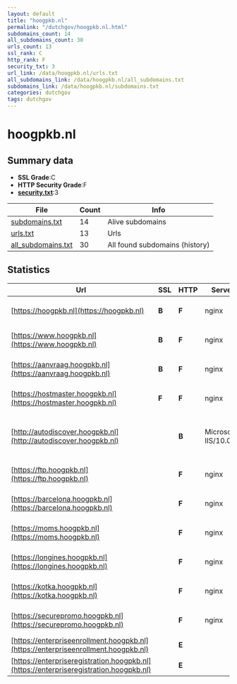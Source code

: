 ```yaml
---
layout: default
title: "hoogpkb.nl"
permalink: "/dutchgov/hoogpkb.nl.html"
subdomains_count: 14
all_subdomains_count: 30
urls_count: 13
ssl_rank: C
http_rank: F
security_txt: 3
url_link: /data/hoogpkb.nl/urls.txt
all_subdomains_link: /data/hoogpkb.nl/all_subdomains.txt
subdomains_link: /data/hoogpkb.nl/subdomains.txt
categories: dutchgov
tags: dutchgov
---
```



# hoogpkb.nl
## Summary data


 - **SSL Grade**:C
 - **HTTP Security Grade**:F
 - **[security.txt](https://www.digitaleoverheid.nl/nieuws/standaard-security-txt-nu-verplicht-voor-overheid/)**:3


| File       | Count | Info |
|------------|-------|------|
|[subdomains.txt](/DutchGovScope/data/hoogpkb.nl/subdomains.txt)|14|Alive subdomains|
|[urls.txt](/DutchGovScope/data/hoogpkb.nl/urls.txt)|13|Urls|
|[all_subdomains.txt](/DutchGovScope/data/hoogpkb.nl/all_subdomains.txt)|30|All found subdomains (history)|


## Statistics


| Url | SSL | HTTP | Server | Cookie | HSTS | CORS | CTO | CSP | XFO | XXP | RP |FP| Tech |Title |
|--------|-------|-------|------|------|------|------|------|------|------|------|------|------|------|------|
|[https://hoogpkb.nl](https://hoogpkb.nl)| **B**| **F**|nginx| | | :warning:| | | | | :white_check_mark: | |Nginx|301 Moved Perman...|
|[https://www.hoogpkb.nl](https://www.hoogpkb.nl)| **B**| **F**|nginx| | | :warning:| | | | | :white_check_mark: | |Nginx|301 Moved Perman...|
|[https://aanvraag.hoogpkb.nl](https://aanvraag.hoogpkb.nl)| **B**| **F**|nginx| | | :warning:| | | | | :white_check_mark: | |Nginx|301 Moved Perman...|
|[https://hostmaster.hoogpkb.nl](https://hostmaster.hoogpkb.nl)| **F**| **F**|nginx| | | | | | | | :white_check_mark: | |Nginx|Web Server's Def...|
|[http://autodiscover.hoogpkb.nl](http://autodiscover.hoogpkb.nl)| | **B**|Microsoft-IIS/10.0|:white_check_mark: |:white_check_mark: | | | | :white_check_mark: | :white_check_mark: | :white_check_mark: | |IIS:10.0 Microsoft ASP.NET Windows Server||
|[https://ftp.hoogpkb.nl](https://ftp.hoogpkb.nl)| | **F**|nginx| | | | | | | | :white_check_mark: | |Nginx|Web Server's Def...|
|[https://barcelona.hoogpkb.nl](https://barcelona.hoogpkb.nl)| | **F**|nginx| | | | | | | | :white_check_mark: | |Nginx|Web Server's Def...|
|[https://moms.hoogpkb.nl](https://moms.hoogpkb.nl)| | **F**|nginx| | | | | | | | :white_check_mark: | |Nginx|Web Server's Def...|
|[https://longines.hoogpkb.nl](https://longines.hoogpkb.nl)| | **F**|nginx| | | | | | | | :white_check_mark: | |Nginx|Web Server's Def...|
|[https://kotka.hoogpkb.nl](https://kotka.hoogpkb.nl)| | **F**|nginx| | | | | | | | :white_check_mark: | |Nginx|Web Server's Def...|
|[https://securepromo.hoogpkb.nl](https://securepromo.hoogpkb.nl)| | **F**|nginx| | | | | | | | :white_check_mark: | |Nginx|Web Server's Def...|
|[https://enterpriseenrollment.hoogpkb.nl](https://enterpriseenrollment.hoogpkb.nl)| | **E**|| | | | | | | | :white_check_mark: | |HSTS||
|[https://enterpriseregistration.hoogpkb.nl](https://enterpriseregistration.hoogpkb.nl)| | **E**|| | | | | | | | :white_check_mark: | |||

